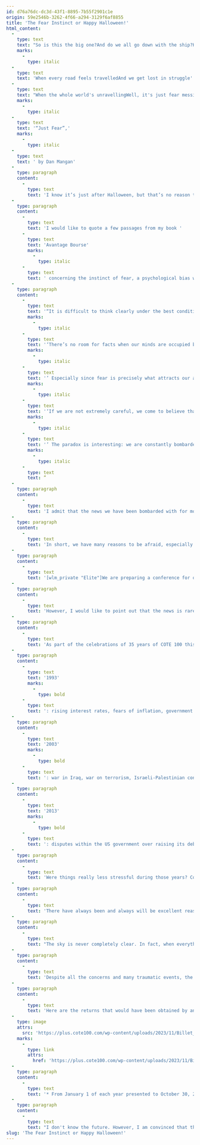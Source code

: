 ```yaml
---
id: d76a76dc-dc3d-43f1-8895-7b55f2901c1e
origin: 59e2546b-3262-4f66-a294-3129f6af8855
title: 'The Fear Instinct or Happy Halloween!'
html_content:
  -
    type: text
    text: "So is this the big one?And do we all go down with the ship?Have we lost the plot completely?'Cause I feel the bold in the newsprintAnd is this the end time?We've got people praying for the raptureConvinced in the sanctity of disasterWhat are we really after?"
    marks:
      -
        type: italic
  -
    type: text
    text: 'When every road feels travelledAnd we get lost in struggle'
  -
    type: text
    text: "When the whole world's unravellingWell, it's just fear messing with usYeah, it's just fear messing with our heads"
    marks:
      -
        type: italic
  -
    type: text
    text: '“Just Fear”,'
    marks:
      -
        type: italic
  -
    type: text
    text: ' by Dan Mangan'
  -
    type: paragraph
    content:
      -
        type: text
        text: 'I know it’s just after Halloween, but that’s no reason to be afraid!'
  -
    type: paragraph
    content:
      -
        type: text
        text: 'I would like to quote a few passages from my book '
      -
        type: text
        text: 'Avantage Bourse'
        marks:
          -
            type: italic
      -
        type: text
        text: ' concerning the instinct of fear, a psychological bias which regularly affects our judgment as investors.'
  -
    type: paragraph
    content:
      -
        type: text
        text: '“It is difficult to think clearly under the best conditions; imagine when you are scared. As the author [Hans Roslin] says, '
        marks:
          -
            type: italic
      -
        type: text
        text: '‘There’s no room for facts when our minds are occupied by fear.'
        marks:
          -
            type: italic
      -
        type: text
        text: '’ Especially since fear is precisely what attracts our attention and what the media constantly feeds us. However, '
        marks:
          -
            type: italic
      -
        type: text
        text: '‘If we are not extremely careful, we come to believe that the unusual is usual: that this is what the world looks like.'
        marks:
          -
            type: italic
      -
        type: text
        text: '’ The paradox is interesting: we are constantly bombarded with images of violence, natural disasters, and disease, while the world has never been safer.'
        marks:
          -
            type: italic
      -
        type: text
        text: ”
  -
    type: paragraph
    content:
      -
        type: text
        text: 'I admit that the news we have been bombarded with for months is rather dark and anxiety-inducing. On the geopolitical level, the war in Ukraine continues, a war between Israel and Hamas has just broken out and many observers fear that it will spread to the Middle East, the United States and China are constantly launching arrows at each other in their trade war, and so on. As for the economy, inflation and high interest rates are affecting a growing number of consumers, starting with the least well off who are struggling to make ends meet. There is still a shortage of labour and affordable housing. Politically, it seems that many countries have never been more polarized between left and right. In the United States, we can fear a divisive presidential campaign where all low blows will be permitted. The climate news is hardly more encouraging with natural disasters occurring all over the world.'
  -
    type: paragraph
    content:
      -
        type: text
        text: 'In short, we have many reasons to be afraid, especially since the media are taking full advantage of it.'
  -
    type: paragraph
    content:
      -
        type: text
        text: '[wlm_private "Elite"]We are preparing a conference for our investors which will take place online on November 29, the main subject of which will be “Fear”. You will soon receive an invitation to this effect.[/wlm_private]'
  -
    type: paragraph
    content:
      -
        type: text
        text: 'However, I would like to point out that the news is rarely positive in the media. Additionally, we all tend to see current events as worse than in reality and in the past. In fact, nostalgia, this tendency to believe that “it was so much better in the good old days” is, in my opinion, another psychological bias from which most of us suffer. But was it really better before?'
  -
    type: paragraph
    content:
      -
        type: text
        text: 'As part of the celebrations of 35 years of COTE 100 this year, I thought it might be interesting to look into the past to see what the main concerns of the day were, the big concerns that scared us, 10, 20 and 30 years ago. Here is what I was able to collect for the years 1993, 2003 and 2013:'
  -
    type: paragraph
    content:
      -
        type: text
        text: '1993'
        marks:
          -
            type: bold
      -
        type: text
        text: ': rising interest rates, fears of inflation, government budget deficits, tensions in the Middle East (Oslo Accords, conflict between Israel and the Arab world), Balkan conflict, Rwandan genocide, end of the Cold War and dismantling of Soviet Russia, tensions between China and Taiwan, etc.'
  -
    type: paragraph
    content:
      -
        type: text
        text: '2003'
        marks:
          -
            type: bold
      -
        type: text
        text: ': war in Iraq, war on terrorism, Israeli-Palestinian conflict, SARS epidemic, Iranian nuclear program, conflict in Darfur, fears about the prospects of the technology sector (in the aftermath of the bursting of the tech bubble), corporate scandals (Enron, WorldCom), etc.'
  -
    type: paragraph
    content:
      -
        type: text
        text: '2013'
        marks:
          -
            type: bold
      -
        type: text
        text: ': disputes within the US government over raising its debt ceiling, the Fed continues to intervene massively to inject capital into the economy, the European debt crisis, high government debt, the Arab Spring (civil war in Syria, monster demonstrations in Egypt, Tunisia, and Libya), Iranian nuclear program, tensions in Ukraine, the Israeli-Palestinian conflict.'
  -
    type: paragraph
    content:
      -
        type: text
        text: 'Were things really less stressful during those years? Could an investor really invest without wondering about the prospects of the stock markets? Let me seriously doubt it.'
  -
    type: paragraph
    content:
      -
        type: text
        text: 'There have always been and always will be excellent reasons not to invest in the stock market.'
  -
    type: paragraph
    content:
      -
        type: text
        text: "The sky is never completely clear. In fact, when everything seems to be going well and the outlook is positive, market valuations will tend to become too high; I'm thinking of the late 1990s, for example."
  -
    type: paragraph
    content:
      -
        type: text
        text: 'Despite all the concerns and many traumatic events, the stock market has recorded excellent returns over the past 100-plus years.'
  -
    type: paragraph
    content:
      -
        type: text
        text: 'Here are the returns that would have been obtained by an investor who invested in the S&P 500 index in 1993, 2003 and 2013:'
  -
    type: image
    attrs:
      src: 'https://plus.cote100.com/wp-content/uploads/2023/11/Billet_eng.png'
    marks:
      -
        type: link
        attrs:
          href: 'https://plus.cote100.com/wp-content/uploads/2023/11/Billet_eng.png'
  -
    type: paragraph
    content:
      -
        type: text
        text: '* From January 1 of each year presented to October 30, 2023; total returns (including dividends).'
  -
    type: paragraph
    content:
      -
        type: text
        text: "I don't know the future. However, I am convinced that the stock markets should continue to enrich investors over the next 10, 20 or 30 years. You mustn’t let yourself be guided by fear."
slug: 'The Fear Instinct or Happy Halloween!'
---
```

